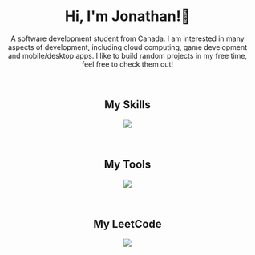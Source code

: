 <h1 align="center">Hi, I'm Jonathan!👋</h1>
<p align="center">A software development student from Canada. I am interested in many aspects of development, including cloud computing, game development and mobile/desktop apps. I like to build random projects in my free time, feel free to check them out!</p>
<br/>
<h2 align="center">My Skills</h2>
<p align="center">
  <a href="https://skillicons.dev">
    <img src="https://skillicons.dev/icons?i=py,react,ruby,rails,rust,swift,cs,bootstrap,js,html,css" />
  </a>
</p>
<br/>
<h2 align="center">My Tools</h2>
<p align="center">
  <a href="https://skillicons.dev">
    <img src="https://skillicons.dev/icons?i=github,figma,gcp,pycharm,rider,vscode,visualstudio,ae,pr,discord,webflow" />
  </a>
</p>
<br/>
<h2 align="center">My LeetCode</h2>
<p align="center">
  <img src="https://leetcard.jacoblin.cool/jntm?theme=transparent&font=Noto%20Sans%20Display"></img>
</p>
